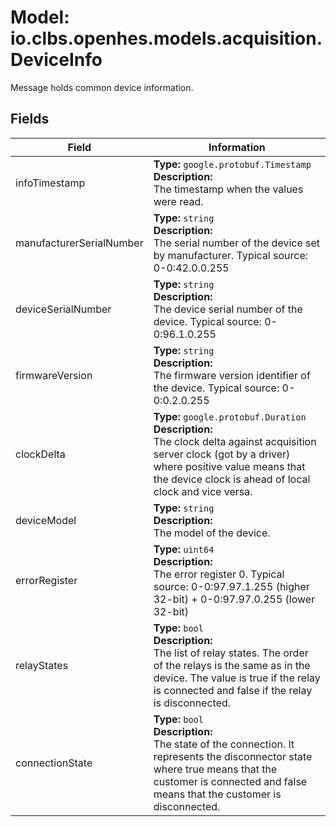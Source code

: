 # Model: io.clbs.openhes.models.acquisition.DeviceInfo

Message holds common device information.

## Fields

| Field | Information |
| --- | --- |
| infoTimestamp | <b>Type:</b> `google.protobuf.Timestamp`<br><b>Description:</b><br>The timestamp when the values were read. |
| manufacturerSerialNumber | <b>Type:</b> `string`<br><b>Description:</b><br>The serial number of the device set by manufacturer. Typical source: 0-0:42.0.0.255 |
| deviceSerialNumber | <b>Type:</b> `string`<br><b>Description:</b><br>The device serial number of the device.  Typical source: 0-0:96.1.0.255 |
| firmwareVersion | <b>Type:</b> `string`<br><b>Description:</b><br>The firmware version identifier of the device. Typical source: 0-0:0.2.0.255 |
| clockDelta | <b>Type:</b> `google.protobuf.Duration`<br><b>Description:</b><br>The clock delta against acquisition server clock (got by a driver) where positive value means that the device clock is ahead of local clock and vice versa. |
| deviceModel | <b>Type:</b> `string`<br><b>Description:</b><br>The model of the device. |
| errorRegister | <b>Type:</b> `uint64`<br><b>Description:</b><br>The error register 0. Typical source: 0-0:97.97.1.255 (higher 32-bit) + 0-0:97.97.0.255 (lower 32-bit) |
| relayStates | <b>Type:</b> `bool`<br><b>Description:</b><br>The list of relay states. The order of the relays is the same as in the device. The value is true if the relay is connected and false if the relay is disconnected. |
| connectionState | <b>Type:</b> `bool`<br><b>Description:</b><br>The state of the connection. It represents the disconnector state where true means that the customer is connected and false means that the customer is disconnected. |

